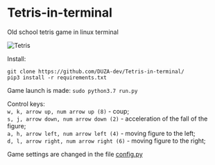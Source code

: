 # Tetris-in-terminal
Old school tetris game in linux terminal

![Tetris](https://image.prntscr.com/image/k0mBmeQRTw_eRgkM7bjlEQ.gif)

Install:

``` 
git clone https://github.com/DUZA-dev/Tetris-in-terminal/ 
pip3 install -r requirements.txt
```

Game launch is made:
` sudo python3.7 run.py `

Control keys:<br>
`w, k, arrow up, num arrow up (8)` - coup;<br>
`s, j, arrow down, num arrow down (2)` - acceleration of the fall of the figure;<br>
`a, h, arrow left, num arrow left (4)` - moving figure to the left;<br>
`d, l, arrow right, num arrow right (6)` - moving figure to the right;<br>

Game settings are changed in the file [config.py](config.py)
